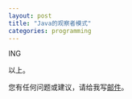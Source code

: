 ```yaml
---
layout: post
title: "Java的观察者模式"
categories: programming
---
```


ING

以上。

您有任何问题或建议，请给我写[邮件](mailto:yinwer81@gmail.com)。